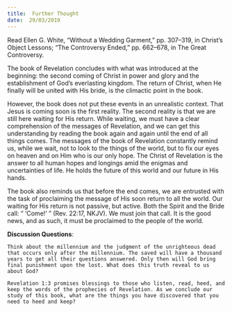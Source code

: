 ```yaml
---
title:  Further Thought
date:  29/03/2019
---
```


Read Ellen G. White, “Without a Wedding Garment,” pp. 307–319, in Christ’s Object Lessons; “The Controversy Ended,” pp. 662–678, in The Great Controversy.

The book of Revelation concludes with what was introduced at the beginning: the second coming of Christ in power and glory and the establishment of God’s everlasting kingdom. The return of Christ, when He finally will be united with His bride, is the climactic point in the book.

However, the book does not put these events in an unrealistic context. That Jesus is coming soon is the first reality. The second reality is that we are still here waiting for His return. While waiting, we must have a clear comprehension of the messages of Revelation, and we can get this understanding by reading the book again and again until the end of all things comes. The messages of the book of Revelation constantly remind us, while we wait, not to look to the things of the world, but to fix our eyes on heaven and on Him who is our only hope. The Christ of Revelation is the answer to all human hopes and longings amid the enigmas and uncertainties of life. He holds the future of this world and our future in His hands.

The book also reminds us that before the end comes, we are entrusted with the task of proclaiming the message of His soon return to all the world. Our waiting for His return is not passive, but active. Both the Spirit and the Bride call: “ ‘Come!’ ” (Rev. 22:17, NKJV). We must join that call. It is the good news, and as such, it must be proclaimed to the people of the world.

**Discussion Questions**:

`Think about the millennium and the judgment of the unrighteous dead that occurs only after the millennium. The saved will have a thousand years to get all their questions answered. Only then will God bring final punishment upon the lost. What does this truth reveal to us about God?`

`Revelation 1:3 promises blessings to those who listen, read, heed, and keep the words of the prophecies of Revelation. As we conclude our study of this book, what are the things you have discovered that you need to heed and keep?`
